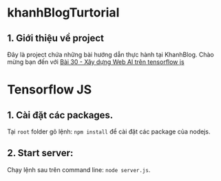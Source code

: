# khanhBlogTurtorial

## 1. Giới thiệu về project 

Đây là project chứa những bài hướng dẫn thực hành tại KhanhBlog. Chào mừng bạn đến với [Bài 30 - Xây dựng Web AI trên tensorflow js](https://phamdinhkhanh.github.io/2020/03/28/deployTensorflowJS.htm)

# Tensorflow JS

## 1. Cài đặt các packages.

Tại `root` folder gõ lệnh: `npm install` để cài đặt các package của nodejs.

## 2. Start server:

Chạy lệnh sau trên command line: `node server.js`.
